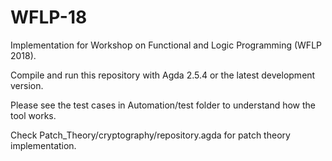 # WFLP-18
Implementation for Workshop on Functional and Logic Programming (WFLP 2018).

Compile and run this repository with Agda 2.5.4 or the latest development version.

Please see the test cases in Automation/test folder to understand how the tool works.

Check Patch_Theory/cryptography/repository.agda for patch theory implementation.
